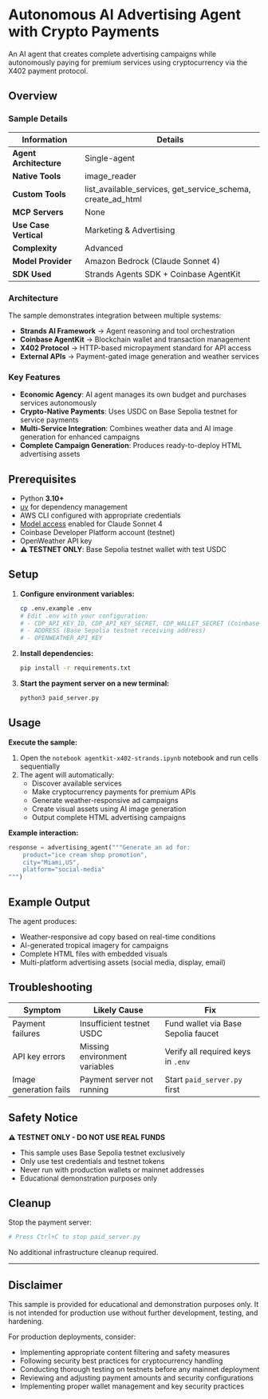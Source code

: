 # Autonomous AI Advertising Agent with Crypto Payments

An AI agent that creates complete advertising campaigns while autonomously paying for premium services using cryptocurrency via the X402 payment protocol.

## Overview

### Sample Details

| Information            | Details                                                    |
|------------------------|------------------------------------------------------------|
| **Agent Architecture** | Single-agent                                               |
| **Native Tools**       | image_reader                                               |
| **Custom Tools**       | list_available_services, get_service_schema, create_ad_html |
| **MCP Servers**        | None                                                       |
| **Use Case Vertical**  | Marketing & Advertising                                    |
| **Complexity**         | Advanced                                                   |
| **Model Provider**     | Amazon Bedrock (Claude Sonnet 4)                          |
| **SDK Used**           | Strands Agents SDK + Coinbase AgentKit                    |

### Architecture

The sample demonstrates integration between multiple systems:
- **Strands AI Framework** → Agent reasoning and tool orchestration
- **Coinbase AgentKit** → Blockchain wallet and transaction management  
- **X402 Protocol** → HTTP-based micropayment standard for API access
- **External APIs** → Payment-gated image generation and weather services

### Key Features

- **Economic Agency**: AI agent manages its own budget and purchases services autonomously
- **Crypto-Native Payments**: Uses USDC on Base Sepolia testnet for service payments
- **Multi-Service Integration**: Combines weather data and AI image generation for enhanced campaigns
- **Complete Campaign Generation**: Produces ready-to-deploy HTML advertising assets

## Prerequisites

- Python **3.10+**
- [uv](https://docs.astral.sh/uv/getting-started/installation/) for dependency management
- AWS CLI configured with appropriate credentials
- [Model access](https://docs.aws.amazon.com/bedrock/latest/userguide/model-access-modify.html) enabled for Claude Sonnet 4
- Coinbase Developer Platform account (testnet)
- OpenWeather API key
- **⚠️ TESTNET ONLY**: Base Sepolia testnet wallet with test USDC

## Setup

1. **Configure environment variables:**
   ```bash
   cp .env.example .env
   # Edit .env with your configuration:
   # - CDP_API_KEY_ID, CDP_API_KEY_SECRET, CDP_WALLET_SECRET (Coinbase testnet)
   # - ADDRESS (Base Sepolia testnet receiving address)
   # - OPENWEATHER_API_KEY
   ```

2. **Install dependencies:**
   ```bash
   pip install -r requirements.txt
   ```

3. **Start the payment server on a new terminal:**
   ```bash
   python3 paid_server.py
   ```

## Usage

**Execute the sample:**
1. Open the `notebook agentkit-x402-strands.ipynb` notebook and run cells sequentially
2. The agent will automatically:
   - Discover available services
   - Make cryptocurrency payments for premium APIs
   - Generate weather-responsive ad campaigns
   - Create visual assets using AI image generation
   - Output complete HTML advertising campaigns

**Example interaction:**
```python
response = advertising_agent("""Generate an ad for:
    product="ice cream shop promotion",
    city="Miami,US", 
    platform="social-media"
""")
```

## Example Output

The agent produces:
- Weather-responsive ad copy based on real-time conditions
- AI-generated tropical imagery for campaigns  
- Complete HTML files with embedded visuals
- Multi-platform advertising assets (social media, display, email)

## Troubleshooting

| Symptom | Likely Cause | Fix |
|---------|-------------|-----|
| Payment failures | Insufficient testnet USDC | Fund wallet via Base Sepolia faucet |
| API key errors | Missing environment variables | Verify all required keys in `.env` |
| Image generation fails | Payment server not running | Start `paid_server.py` first |

## Safety Notice

**⚠️ TESTNET ONLY - DO NOT USE REAL FUNDS**
- This sample uses Base Sepolia testnet exclusively
- Only use test credentials and testnet tokens
- Never run with production wallets or mainnet addresses
- Educational demonstration purposes only

## Cleanup

Stop the payment server:
```bash
# Press Ctrl+C to stop paid_server.py
```

No additional infrastructure cleanup required.

---

## Disclaimer

This sample is provided for educational and demonstration purposes only. It is not intended for production use without further development, testing, and hardening.

For production deployments, consider:
- Implementing appropriate content filtering and safety measures
- Following security best practices for cryptocurrency handling
- Conducting thorough testing on testnets before any mainnet deployment
- Reviewing and adjusting payment amounts and security configurations
- Implementing proper wallet management and key security practices
